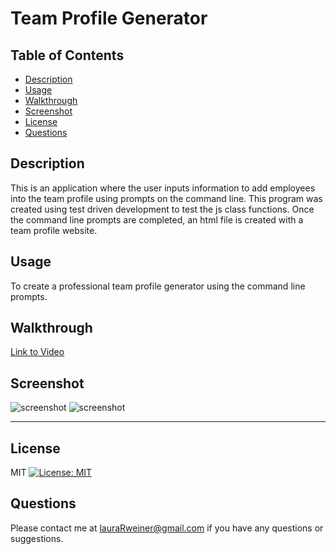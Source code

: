 # Team Profile Generator

## Table of Contents
- [Description](#Description)
- [Usage](#Usage)
- [Walkthrough](#Walkthrough)
- [Screenshot](#Screenshot)
- [License](#License)
- [Questions](#Questions)

## Description
This is an application where the user inputs information to add employees into the team profile using prompts on the command line. This program was created using test driven development to test the js class functions. Once the command line prompts are completed, an html file is created with a team profile website.

## Usage
To create a professional team profile generator using the command line prompts.

## Walkthrough
[Link to Video]()

## Screenshot
![screenshot](assets/images/)
![screenshot](assets/images/)

-------

## License
MIT [![License: MIT](https://img.shields.io/badge/License-MIT-yellow.svg)](https://opensource.org/licenses/MIT)

## Questions
Please contact me at lauraRweiner@gmail.com if you have any questions or suggestions.